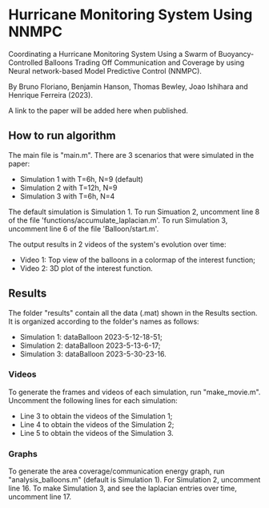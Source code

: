 # Hurricane Monitoring System Using NNMPC
Coordinating a Hurricane Monitoring System Using a Swarm of Buoyancy-Controlled Balloons Trading Off Communication and Coverage by using Neural network-based Model Predictive Control (NNMPC).

By Bruno Floriano, Benjamin Hanson, Thomas Bewley, Joao Ishihara and Henrique Ferreira (2023).

A link to the paper will be added here when published.

## How to run algorithm
The main file is "main.m". There are 3 scenarios that were simulated in the paper:

* Simulation 1 with T=6h, N=9 (default)
* Simulation 2 with T=12h, N=9
* Simulation 3 with T=6h, N=4

The default simulation is Simulation 1. To run Simuation 2, uncomment line 8 of the file 'functions/accumulate_laplacian.m'. To run Simulation 3, uncomment line 6 of the file 'Balloon/start.m'.

The output results in 2 videos of the system's evolution over time:

* Video 1: Top view of the balloons in a colormap of the interest function;
* Video 2: 3D plot of the interest function.

## Results

The folder "results" contain all the data (.mat) shown in the Results section. It is organized according to the folder's names as follows:

* Simulation 1: dataBalloon 2023-5-12-18-51;
* Simulation 2: dataBalloon 2023-5-13-6-17;
* Simulation 3: dataBalloon 2023-5-30-23-16.

### Videos

To generate the frames and videos of each simulation, run "make_movie.m". Uncomment the following lines for each simulation:

* Line 3 to obtain the videos of the Simulation 1;
* Line 4 to obtain the videos of the Simulation 2;
* Line 5 to obtain the videos of the Simulation 3.

### Graphs

To generate the area coverage/communication energy graph, run "analysis_balloons.m" (default is Simulation 1). For Simulation 2, uncomment line 16.
To make Simulation 3, and see the laplacian entries over time, uncomment line 17.
